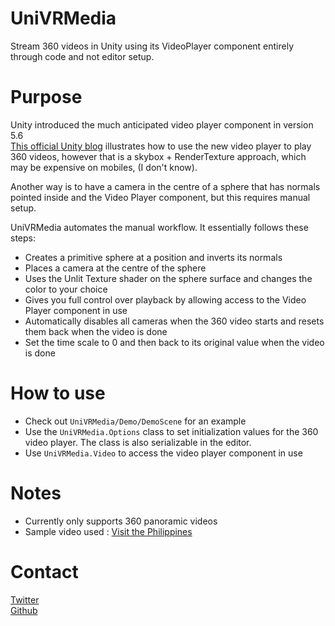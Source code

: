 # UniVRMedia
Stream 360 videos in Unity using its VideoPlayer component entirely through code and not editor setup.  
  
# Purpose
Unity introduced the much anticipated video player component in version 5.6  
[This official Unity blog](https://blogs.unity3d.com/2017/07/27/how-to-integrate-360-video-with-unity/) illustrates how to use the new video player to play 360 videos, however that is a skybox + RenderTexture approach, which may be expensive on mobiles, (I don't know). 

Another way is to have a camera in the centre of a sphere that has normals pointed inside and the Video Player component, but this requires manual setup.  
  
UniVRMedia automates the manual workflow. It essentially follows these steps:
- Creates a primitive sphere at a position and inverts its normals
- Places a camera at the centre of the sphere
- Uses the Unlit Texture shader on the sphere surface and changes the color to your choice
- Gives you full control over playback by allowing access to the Video Player component in use
- Automatically disables all cameras when the 360 video starts and resets them back when the video is done
- Set the time scale to 0 and then back to its original value when the video is done

# How to use
- Check out `UniVRMedia/Demo/DemoScene` for an example
- Use the `UniVRMedia.Options` class to set initialization values for the 360 video player. The class is also serializable in the editor.
- Use `UniVRMedia.Video` to access the video player component in use

# Notes
- Currently only supports 360 panoramic videos
- Sample video used : [Visit the Philippines](https://www.youtube.com/watch?v=vQt2NRT5yP4)

# Contact
[Twitter](https://www.twitter.com/adrenak)  
[Github](https://www.github.com/adrenak)